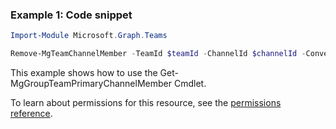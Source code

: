 ### Example 1: Code snippet

```powershellImport-Module Microsoft.Graph.Teams

Remove-MgTeamChannelMember -TeamId $teamId -ChannelId $channelId -ConversationMemberId $conversationMemberId
```
This example shows how to use the Get-MgGroupTeamPrimaryChannelMember Cmdlet.
To learn about permissions for this resource, see the [permissions reference](/graph/permissions-reference).

